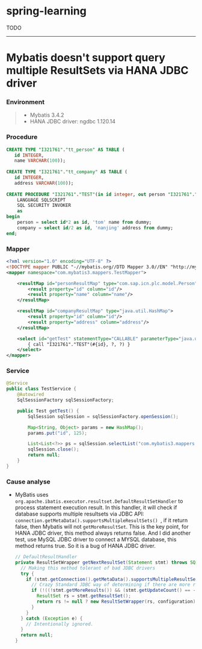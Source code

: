 # spring-learning
TODO  

----
# Mybatis doesn't support query multiple ResultSets via HANA JDBC driver

### Environment
> * Mybatis 3.4.2
> * HANA JDBC driver: ngdbc 1.120.14

### Procedure  
``` SQL
CREATE TYPE "I321761"."tt_person" AS TABLE (
   id INTEGER,
   name VARCHAR(100));
   
CREATE TYPE "I321761"."tt_company" AS TABLE (
   id INTEGER,
   address VARCHAR(100));
   
CREATE PROCEDURE "I321761"."TEST"(in id integer, out person "I321761"."tt_person", out company "I321761"."tt_company" )
    LANGUAGE SQLSCRIPT
    SQL SECURITY INVOKER 
    as
begin
    person = select id*2 as id, 'tom' name from dummy;
    company = select id/2 as id, 'nanjing' address from dummy;
end;  
```

### Mapper  
``` xml
<?xml version="1.0" encoding="UTF-8" ?>  
<!DOCTYPE mapper PUBLIC "-//mybatis.org//DTD Mapper 3.0//EN" "http://mybatis.org/dtd/mybatis-3-mapper.dtd">  
<mapper namespace="com.mybatis3.mappers.TestMapper">

    <resultMap id="personResultMap" type="com.sap.icn.plc.model.Person">
        <result property="id" column="id"/>
        <result property="name" column="name"/>
    </resultMap>

    <resultMap id="companyResultMap" type="java.util.HashMap">
        <result property="id" column="id"/>
        <result property="address" column="address"/>
    </resultMap>

    <select id="getTest" statementType="CALLABLE" parameterType="java.util.Map" resultMap="personResultMap, companyResultMap">
        { call "I321761"."TEST"(#{id}, ?, ?) }
    </select>
</mapper>  
```  

### Service  
``` java
@Service
public class TestService {
    @Autowired
    SqlSessionFactory sqlSessionFactory;

    public Test getTest() {
        SqlSession sqlSession = sqlSessionFactory.openSession();

        Map<String, Object> params = new HashMap();
        params.put("id", 125);

        List<List<?>> ps = sqlSession.selectList("com.mybatis3.mappers.TestMapper.getTest", params);
        sqlSession.close();
        return null;
    }
}  
```

### Cause analyse
* MyBatis uses `org.apache.ibatis.executor.resultset.DefaultResultSetHandler` to process statement execution result.
  In this handler, it will check if database supports multiple resultsets via JDBC API: ```connection.getMetaData().supportsMultipleResultSets() ```,
  if it return false, then Mybatis will not ```getMoreResultSet```.
  This is the key point, for HANA JDBC driver, this method always returns false.
  And I did another test, use MySQL JDBC driver to connect a MYSQL database, this method returns true.
  So it is a bug of HANA JDBC driver.
  ``` java
  // DefaultResultHandler
  private ResultSetWrapper getNextResultSet(Statement stmt) throws SQLException {
    // Making this method tolerant of bad JDBC drivers
    try {
      if (stmt.getConnection().getMetaData().supportsMultipleResultSets()) {
        // Crazy Standard JDBC way of determining if there are more results
        if (!((!stmt.getMoreResults()) && (stmt.getUpdateCount() == -1))) {
          ResultSet rs = stmt.getResultSet();
          return rs != null ? new ResultSetWrapper(rs, configuration) : null;
        }
      }
    } catch (Exception e) {
      // Intentionally ignored.
    }
    return null;
  }
  ```
